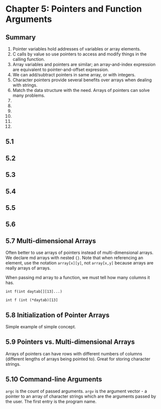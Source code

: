 # Chapter 5: Pointers and Function Arguments

## Summary
1. Pointer variables hold addresses of variables or array elements.
2. C calls by value so use pointers to access and modify things in the calling function.
3. Array variables and pointers are similar; an array-and-index expression are equivalent to pointer-and-offset expression.
4. We can add/subtract pointers in same array, or with integers.
5. Character pointers provide several benefits over arrays when dealing with strings.
6. Match the data structure with the need. Arrays of pointers can solve many
   problems.
7. 
8. 
9. 
10. 
11. 
12. 


## 5.1


## 5.2


## 5.3


## 5.4


## 5.5


## 5.6


## 5.7 Multi-dimensional Arrays
Often better to use arrays of pointers instead of multi-dimensional arrays.
We declare md arrays with nested `{}`.
Note that when referencing an element, use the notation `array[x][y]`, not
`array[x,y]` because arrays are really arrays of arrays.

When passing md array to a function, we must tell how many columns it has.

    int f(int daytab[][13]...)

    int f (int (*daytab)[13]


## 5.8 Initialization of Pointer Arrays
Simple example of simple concept.


## 5.9 Pointers vs. Multi-dimensional Arrays
Arrays of pointers can have rows with different numbers of columns (different lengths of arrays being pointed to).
Great for storing character strings.


## 5.10 Command-line Arguments
`argc` is the count of passed arguments.
`argv` is the argument vector - a pointer to an array of character strings which are the arguments passed by the user.
The first entry is the program name.
